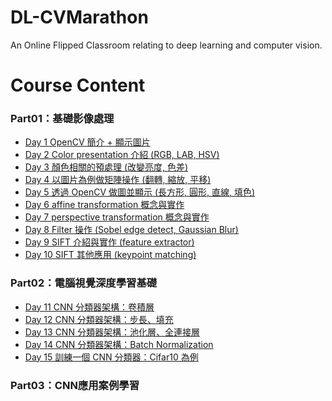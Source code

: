 # DL-CVMarathon
An Online Flipped Classroom relating to deep learning and computer vision.
>
# Course Content
### Part01：基礎影像處理    
- [Day 1 OpenCV 簡介 + 顯示圖片](https://github.com/tailer954/DL-CVMarathon/blob/master/homework/Day001_read_image_HW.ipynb)
- [Day 2 Color presentation 介紹 (RGB, LAB, HSV)](https://github.com/tailer954/DL-CVMarathon/blob/master/homework/Day002_change_color_space_HW.ipynb)
- [Day 3 顏色相關的預處理 (改變亮度, 色差)](https://github.com/tailer954/DL-CVMarathon/blob/master/homework/Day003_color_spave_op_HW.ipynb)
- [Day 4 以圖片為例做矩陣操作 (翻轉, 縮放, 平移)](https://github.com/tailer954/DL-CVMarathon/blob/master/homework/Day004_geometric_transform_HW.ipynb)
- [Day 5 透過 OpenCV 做圖並顯示 (長方形, 圓形, 直線, 填色)](https://github.com/tailer954/DL-CVMarathon/blob/master/homework/Day005_draw_HW.ipynb)
- [Day 6 affine transformation 概念與實作](https://github.com/tailer954/DL-CVMarathon/blob/master/homework/Day005_draw_HW.ipynb)
- [Day 7 perspective transformation 概念與實作](https://github.com/tailer954/DL-CVMarathon/blob/master/homework/Day007_perspective%20transformation_SampleToHW.ipynb)
- [Day 8 Filter 操作 (Sobel edge detect, Gaussian Blur)](https://github.com/tailer954/DL-CVMarathon/blob/master/homework/Day008_sobel_gaussian_blur_HW.ipynb)
- [Day 9 SIFT 介紹與實作 (feature extractor)](https://github.com/tailer954/DL-CVMarathon/blob/master/homework/Day009_SIFT%20Feature%20Extractor_SampleToHW.ipynb)
- [Day 10 SIFT 其他應用 (keypoint matching)](https://github.com/tailer954/DL-CVMarathon/blob/master/homework/Day010_keypoint%20matching_SampleToHW.ipynb)
>
### Part02：電腦視覺深度學習基礎   
- [Day 11 CNN 分類器架構：卷積層](https://github.com/tailer954/DL-CVMarathon/blob/master/homework/Day011_CNN_%E8%A8%88%E7%AE%97%E5%8F%83%E6%95%B8%E9%87%8F_HW.ipynb)
- [Day 12 CNN 分類器架構：步長、填充](https://github.com/tailer954/DL-CVMarathon/blob/master/homework/Day012_Strides%20and%20Padding_HW.ipynb)
- [Day 13 CNN 分類器架構：池化層、全連接層](https://github.com/tailer954/DL-CVMarathon/blob/master/homework/Day013_%E6%B1%A0%E5%8C%96%E3%80%81%E5%85%A8%E9%80%A3%E6%8E%A5%E5%B1%A4_HW.ipynb)
- [Day 14 CNN 分類器架構：Batch Normalization](https://github.com/tailer954/DL-CVMarathon/blob/master/homework/Day014_Batch%20Normalization_HW.ipynb)
- [Day 15 訓練一個 CNN 分類器：Cifar10 為例](https://github.com/tailer954/DL-CVMarathon/blob/master/homework/Day015_Cifar_HW.ipynb)
>
### Part03：CNN應用案例學習    
